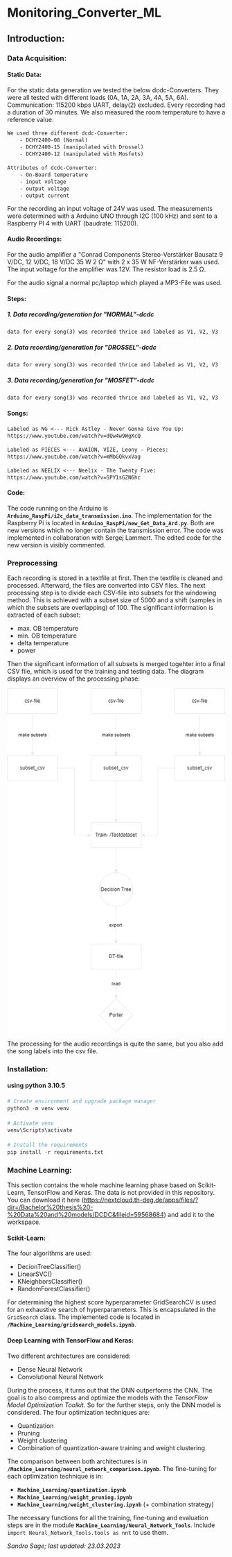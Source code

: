# Monitoring_Converter_ML

## Introduction:

### Data Acquisition:
#### Static Data:
For the static data generation we tested the below dcdc-Converters. They were all tested with different loads (0A, 1A, 2A, 3A, 4A, 5A, 6A). Communication: 115200 kbps UART, delay(2) excluded. Every recording had a duration of 30 minutes. We also measured the room temperature to have a reference value.

    We used three different dcdc-Converter:
        - DCHY2400-08 (Normal)
        - DCHY2400-15 (manipulated with Drossel)
        - DCHY2400-12 (manipulated with Mosfets)

    Attributes of dcdc-Converter:
        - On-Board temperature
        - input voltage
        - output voltage
        - output current

   
For the recording an input voltage of 24V was used. The measurements were determined with a Arduino UNO through I2C (100 kHz) and sent to a Raspberry PI 4 with UART (baudrate: 115200). 

#### Audio Recordings:

For the audio amplifier a "Conrad Components Stereo-Verstärker Bausatz 9 V/DC, 12 V/DC, 18 V/DC 35 W 2 Ω" with 2 x 35 W NF-Verstärker was used. The input voltage for the amplifier was 12V. The resistor load is 2.5 Ω.

For the audio signal a normal pc/laptop which played a MP3-File was used.
#### Steps:
##### 1. Data recording/generation for "NORMAL"-dcdc
    data for every song(3) was recorded thrice and labeled as V1, V2, V3
##### 2. Data recording/generation for "DROSSEL"-dcdc
    data for every song(3) was recorded thrice and labeled as V1, V2, V3
##### 3. Data recording/generation for "MOSFET"-dcdc
    data for every song(3) was recorded thrice and labeled as V1, V2, V3

#### Songs:
    Labeled as NG <--- Rick Astley - Never Gonna Give You Up: https://www.youtube.com/watch?v=dQw4w9WgXcQ

    Labeled as PIECES <--- AVAION, VIZE, Leony - Pieces: https://www.youtube.com/watch?v=mMbGQkvxVag
    
    Labeled as NEELIX <--- Neelix - The Twenty Five: https://www.youtube.com/watch?v=SPY1sGZN6hc

#### Code:
The code running on the Arduino is **``Arduino_RaspPi/i2c_data_transmission.ino``**. The implementation for the Raspberry Pi is located in **``Arduino_RaspPi/new_Get_Data_Ard.py``**. Both are new versions which no longer contain the transmission error. The code was implemented in collaboration with Sergej Lammert. The edited code for the new version is visibly commented.
### Preprocessing

Each recording is stored in a textfile at first. Then the textfile is cleaned and processed. Afterward, the files are converted into CSV files. The next processing step is to divide each CSV-file into subsets for the windowing method. This is achieved with a subset size of 5000 and a shift (samples in which the subsets are overlapping) of 100. The significant information is extracted of each subset:

- max. OB temperature
- min. OB temperature
- delta temperature
- power

Then the significant information of all subsets is merged togehter into a final CSV file, which is used for the training and testing data.
The diagram displays an overview of the processing phase:

![Sequencediagram](Ressources/Data_Preprocessing_Sequencediagram.png)

The processing for the audio recordings is quite the same, but you also add the song labels into the csv file.

### Installation:
#### using python 3.10.5

```python
# Create environment and upgrade package manager
python3 -m venv venv

# Activate venv
venv\Scripts\activate

# Install the requirements
pip install -r requirements.txt
```

### Machine Learning:
This section contains the whole machine learning phase based on Scikit-Learn, TensorFlow and Keras. The data is not provided in this repository. You can download it here (https://nextcloud.th-deg.de/apps/files/?dir=/Bachelor%20thesis%20-%20Data%20and%20models/DCDC&fileid=59568684) and add it to the workspace.
#### Scikit-Learn:
The four algorithms are used:

- DecionTreeClassifier()
- LinearSVC()
- KNeighborsClassifier()
- RandomForestClassifier()

For determining the highest score hyperparameter GridSearchCV is used for an exhaustive search of hyperparameters. This is encapsulated in the ``GridSearch`` class. 
The implemented code is located in **``/Machine_Learning/gridsearch_models.ipynb``**.

#### Deep Learning with TensorFlow and Keras:
Two different architectures are considered: 

- Dense Neural Network
- Convolutional Neural Network

During the process, it turns out that the DNN outperforms the CNN. The goal is to also compress and optimize the models with the *TensorFlow Model Optimization Toolkit*. So for the further steps, only the DNN model is considered. The four optimization techniques are:

- Quantization
- Pruning
- Weight clustering
- Combination of quantization-aware training and weight clustering

The comparison between both architectures is in **``/Machine_Learning/neural_network_comparison.ipynb``**. The fine-tuning for each optimization technique is in:

- **``Machine_Learning/quantization.ipynb``**
- **``Machine_Learning/weight_pruning.ipynb``**
- **``Machine_Learning/weight_clustering.ipynb``** (+ combination strategy)

The necessary functions for all the training, fine-tuning and evaluation steps are in the module **`Machine_Learning/Neural_Network_Tools`**. Include ``import Neural_Network_Tools.tools as nnt`` to use them.

*Sandro Sage; last updated: 23.03.2023*

